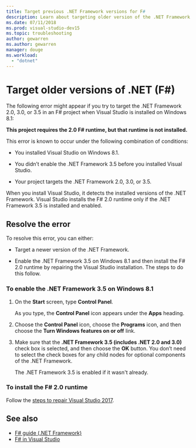 ```yaml
---
title: Target previous .NET Framework versions for F#
description: Learn about targeting older version of the .NET Framework when using F# in Visual Studio.
ms.date: 07/11/2018
ms.prod: visual-studio-dev15
ms.topic: troubleshooting
author: gewarren
ms.author: gewarren
manager: douge
ms.workload:
  - "dotnet"
---
```

# Target older versions of .NET (F#)

The following error might appear if you try to target the .NET Framework 2.0, 3.0, or 3.5 in an F# project when Visual Studio is installed on Windows 8.1:

**This project requires the 2.0 F# runtime, but that runtime is not installed.**

This error is known to occur under the following combination of conditions:

- You installed Visual Studio on Windows 8.1.

- You didn’t enable the .NET Framework 3.5 before you installed Visual Studio.

- Your project targets the .NET Framework 2.0, 3.0, or 3.5.

When you install Visual Studio, it detects the installed versions of the .NET Framework. Visual Studio installs the F# 2.0 runtime only if the .NET Framework 3.5 is installed and enabled.

## Resolve the error

To resolve this error, you can either:

- Target a newer version of the .NET Framework.

- Enable the .NET Framework 3.5 on Windows 8.1 and then install the F# 2.0 runtime by repairing the Visual Studio installation. The steps to do this follow.

### To enable the .NET Framework 3.5 on Windows 8.1

1. On the **Start** screen, type **Control Panel**.

   As you type, the **Control Panel** icon appears under the **Apps** heading.

2. Choose the **Control Panel** icon, choose the **Programs** icon, and then choose the **Turn Windows features on or off** link.

3. Make sure that the **.NET Framework 3.5 (includes .NET 2.0 and 3.0)** check box is selected, and then choose the **OK** button. You don’t need to select the check boxes for any child nodes for optional components of the .NET Framework.

   The .NET Framework 3.5 is enabled if it wasn't already.

### To install the F# 2.0 runtime

Follow the [steps to repair Visual Studio 2017](../install/repair-visual-studio.md).

## See also

- [F# guide (.NET Framework)](/dotnet/fsharp/)
- [F# in Visual Studio](fsharp-visual-studio.md)